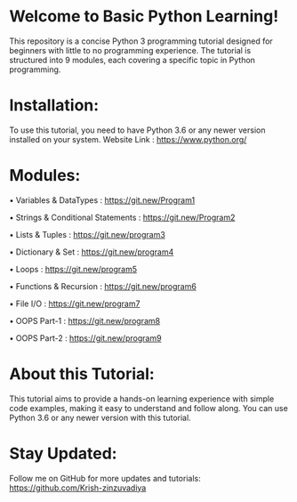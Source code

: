 # Welcome to Basic Python Learning!
This repository is a concise Python 3 programming tutorial designed for beginners with little to no programming experience. The tutorial is structured into 9 modules, each covering a specific topic in Python programming.

# Installation:
To use this tutorial, you need to have Python 3.6 or any newer version installed on your system.
Website Link : https://www.python.org/

# Modules:
• Variables & DataTypes : https://git.new/Program1

• Strings & Conditional Statements : https://git.new/Program2

• Lists & Tuples : https://git.new/program3

• Dictionary & Set : https://git.new/program4

• Loops : https://git.new/program5

• Functions & Recursion : https://git.new/program6

• File I/O : https://git.new/program7

• OOPS Part-1 : https://git.new/program8

• OOPS Part-2 : https://git.new/program9

# About this Tutorial:
This tutorial aims to provide a hands-on learning experience with simple code examples, making it easy to understand and follow along. You can use Python 3.6 or any newer version with this tutorial.

# Stay Updated:
Follow me on GitHub for more updates and tutorials: https://github.com/Krish-zinzuvadiya
